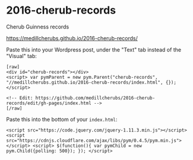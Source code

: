 # 2016-cherub-records
Cherub Guinness records

https://medillcherubs.github.io/2016-cherub-records/

Paste this into your Wordpress post, under the "Text" tab instead of the "Visual" tab:

```
[raw]
<div id="cherub-records"></div>
<script> var pymParent = new pym.Parent("cherub-records", "//medillcherubs.github.io/2016-cherub-records/index.html", {}); </script>

<!-- Edit: https://github.com/medillcherubs/2016-cherub-records/edit/gh-pages/index.html -->
[/raw]
```

Paste this into the bottom of your `index.html`:

```
<script src="https://code.jquery.com/jquery-1.11.3.min.js"></script> <script src="https://cdnjs.cloudflare.com/ajax/libs/pym/0.4.5/pym.min.js"></script> <script> $(function(){ var pymChild = new pym.Child({polling: 500}); }); </script> 
```
